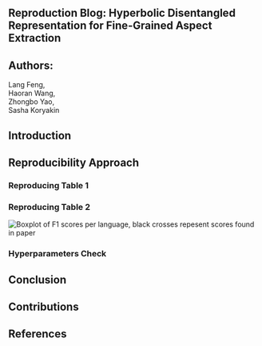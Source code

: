 ## Reproduction Blog: Hyperbolic Disentangled Representation for Fine-Grained Aspect Extraction

## Authors:
Lang Feng,  
Haoran Wang,  
Zhongbo Yao,  
Sasha Koryakin

## Introduction






## Reproducibility Approach
### Reproducing Table 1



### Reproducing Table 2

![Boxplot of F1 scores per language, black crosses repesent scores found in paper](table1_boxplot.png)

### Hyperparameters Check



## Conclusion







## Contributions





## References


